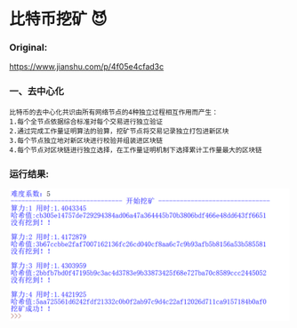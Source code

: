 # 比特币挖矿 :smiling_imp:
### Original:<br>
https://www.jianshu.com/p/4f05e4cfad3c
### 一、去中心化
    比特币的去中心化共识由所有网络节点的4种独立过程相互作用而产生：
    1.每个全节点依据综合标准对每个交易进行独立验证
    2.通过完成工作量证明算法的验算，挖矿节点将交易记录独立打包进新区块
    3.每个节点独立地对新区块进行校验并组装进区块链
    4.每个节点对区块链进行独立选择，在工作量证明机制下选择累计工作量最大的区块链


### 运行结果:
![error](pictures/pic12.png "挖矿结果")
